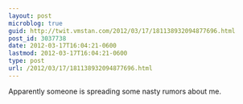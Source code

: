 ```yaml
---
layout: post
microblog: true
guid: http://twit.vmstan.com/2012/03/17/181138932094877696.html
post_id: 3037738
date: 2012-03-17T16:04:21-0600
lastmod: 2012-03-17T16:04:21-0600
type: post
url: /2012/03/17/181138932094877696.html
---
```

Apparently someone is spreading some nasty rumors about me.
